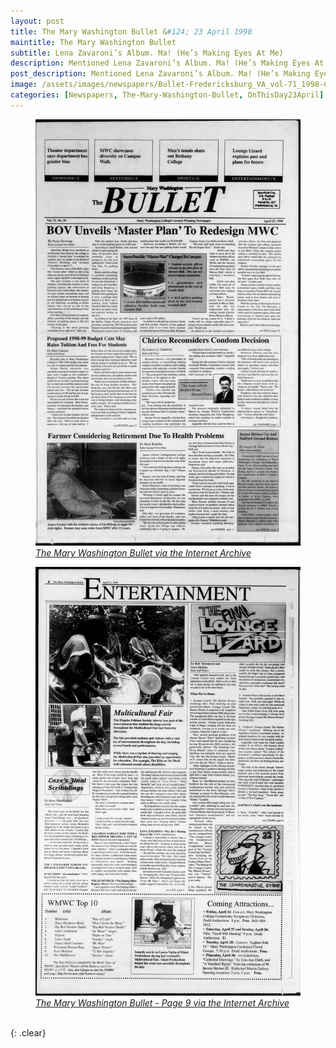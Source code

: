 ```yaml
---
layout: post
title: The Mary Washington Bullet &#124; 23 April 1998
maintitle: The Mary Washington Bullet
subtitle: Lena Zavaroni’s Album. Ma! (He’s Making Eyes At Me)
description: Mentioned Lena Zavaroni’s Album. Ma! (He’s Making Eyes At Me).
post_description: Mentioned Lena Zavaroni’s Album. Ma! (He’s Making Eyes At Me).
image: /assets/images/newspapers/Bullet-Fredericksburg_VA_vol-71_1998-04-23_0001.jpg
categories: [Newspapers, The-Mary-Washington-Bullet, OnThisDay23April]
---
```


<figure class="fig1">
<a href="/assets/images/magazines/Bullet-Fredericksburg_VA_vol-71_1998-04-23_0001.jpg"><img src="/assets/images/magazines/Bullet-Fredericksburg_VA_vol-71_1998-04-23_0001.jpg" class="full-width zoom-in" /></a>
<cite><a class="external-link" href="https://archive.org/details/Bullet-Fredericksburg_VA_vol-71_1998-04-23/page/n0/mode/1up?q=Lena+Zavaroni&view=theater&ui=embed&wrapper=false">The Mary Washington Bullet via the Internet Archive</a></cite>
</figure>

<figure class="fig2">
<a href="/assets/images/magazines/Bullet-Fredericksburg_VA_vol-71_1998-04-23_0010.jpg"><img src="/assets/images/magazines/Bullet-Fredericksburg_VA_vol-71_1998-04-23_0010.jpg" class="full-width zoom-in" /></a>
<cite><a class="external-link" href="https://archive.org/details/Bullet-Fredericksburg_VA_vol-71_1998-04-23/page/n9/mode/1up?q=Lena+Zavaroni&view=theater&ui=embed&wrapper=false">The Mary Washington Bullet - Page 9 via the Internet Archive</a></cite>
</figure>

<br />{: .clear}

